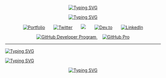 <!--HEADINGS-->

<div align="center">

<a href="#"><img src="https://readme-typing-svg.demolab.com?font=JetBrains+Mono&weight=300&size=25&duration=4000&pause=10&color=FEFAE0&center=true&vCenter=true&repeat=false&width=435&lines=Aidre+%22Svene%22+Cabrera" alt="Typing SVG" /></a>

<a href="#"><img src="https://readme-typing-svg.demolab.com?font=Open+Sans&weight=300&duration=3000&pause=1000&color=FEFAE0&center=true&vCenter=true&width=435&lines=Hello%2C+World.;Step+into+my+mind+and+explore+my+creations." alt="Typing SVG"/></a>

</div> 

<!--SOCIALS-->
<p align="center">
  <a href="https://aidrecabrera.github.io/"><img alt="Portfolio" title="Portfolio" src="https://custom-icon-badges.demolab.com/badge/-portfolio-FEFAE0?style=for-the-badge&logoColor=black&logo=issue-opened"/></a>
  &#8287;&#8287;&#8287;&#8287;&#8287;
  <a href="https://twitter.com/aidrecabrera/"><img alt="Twitter" title="Twitter" src="https://img.shields.io/badge/twitter-FEFAE0?style=for-the-badge&logo=twitter&logoColor=black"/></a>
  &#8287;&#8287;&#8287;&#8287;&#8287;
  <a href="https://discordapp.com/users/253494226862473216/" alt="Discord" title="Discord"><img src="https://img.shields.io/badge/discord-FEFAE0?style=for-the-badge&logo=discord&logoColor=black"/></a>
  &#8287;&#8287;&#8287;&#8287;&#8287;
  <a href="https://dev.to/aidrecabrera/"><img alt="Dev.to" title="Dev.to" src="https://img.shields.io/badge/dev.to-FEFAE0?style=for-the-badge&logo=dev.to&logoColor=black"></a>
  &#8287;&#8287;&#8287;&#8287;&#8287;
  <a href="https://www.linkedin.com/aidrecabrera/"><img alt="LinkedIn" title="LinkedIn" src="https://img.shields.io/badge/linkedin-FEFAE0?style=for-the-badge&logo=linkedin&logoColor=black"/></a>
</p>

</div>

<div>
  <p align="center">
    <a href="#">
       <img alt="GitHub Developer Program" title="Github Developer Program" src="https://custom-icon-badges.demolab.com/badge/GitHub-Developer%20Program%20Member-palegreen?style=for-the-badge&logo=github-dev&logoColor=white">
    </a>
    &#8287;&#8287;&#8287;
    <a href="#">
       <img alt="GitHub Pro" title="GitHub Pro" src="https://custom-icon-badges.demolab.com/badge/GitHub-Pro%20Member-purple?style=for-the-badge&logo=github-dev&logoColor=white">
    </a>
</div>

---

[![Typing SVG](https://readme-typing-svg.demolab.com?font=Big+Shoulders+Display&weight=500&size=75&duration=500&pause=200&color=F7F7F7&multiline=true&repeat=false&width=600&height=110&lines=About+Me)](#)

<!--UNDER CONSTRUCTION-->

[![Typing SVG](https://readme-typing-svg.demolab.com?font=JetBrains+Mono&weight=100&size=12&duration=500&pause=200&color=F7F7F7&background=65FF0000&multiline=true&repeat=false&width=500&height=310&lines=ERROR+CAN'T+ACCESS+%22ABOUT+ME%22;svene%40github-readme%3A~%24+cd+..%2F;svene%40github%3A~%24+ls;aidrecabrera;svene%40github%3A~%24+cd+aidrecabrera;svene%40github%3A~%2Faidrecabrera%24+ls;README.md;svene%40github%3A~%2Faidrecabrera%24+cat+;README.md;+++++++++++;Hey+there%2C+my+GitHub+profile+is+still+under+construction.;But+have+no+fear%2C+I+am+currently+thinking+of+ways+to+make+this+GitHub+profile+even+better+for+you.;Thank+you+for+being+patient+and+for+tuning+in.+;Stay+safe+and+keep+an+eye+out+for+updates!;++++++++++++++++++;-+Svene;++++++++++++++++++;svene%40github%3A~%2Faidrecabrera%24+exitp+quickly;++++++++++++++++++)](#)


<!--MOTTO-->

<p align="center">
<a href="#"><img src="https://readme-typing-svg.demolab.com?font=Open+Sans&weight=300&size=25&duration=500&pause=200&color=F7F7F7&center=true&vCenter=true&repeat=false&width=500&height=65&lines=%22I+KNOW+THAT+I+KNOW+NOTHING%22" alt="Typing SVG" /></a>
</p>
